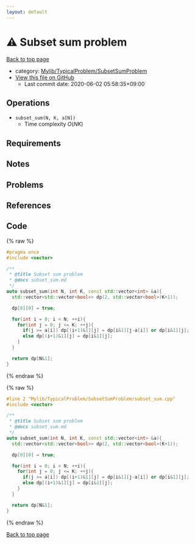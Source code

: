 ```yaml
---
layout: default
---
```


<!-- mathjax config similar to math.stackexchange -->
<script type="text/javascript" async
  src="https://cdnjs.cloudflare.com/ajax/libs/mathjax/2.7.5/MathJax.js?config=TeX-MML-AM_CHTML">
</script>
<script type="text/x-mathjax-config">
  MathJax.Hub.Config({
    TeX: { equationNumbers: { autoNumber: "AMS" }},
    tex2jax: {
      inlineMath: [ ['$','$'] ],
      processEscapes: true
    },
    "HTML-CSS": { matchFontHeight: false },
    displayAlign: "left",
    displayIndent: "2em"
  });
</script>

<script type="text/javascript" src="https://cdnjs.cloudflare.com/ajax/libs/jquery/3.4.1/jquery.min.js"></script>
<script src="https://cdn.jsdelivr.net/npm/jquery-balloon-js@1.1.2/jquery.balloon.min.js" integrity="sha256-ZEYs9VrgAeNuPvs15E39OsyOJaIkXEEt10fzxJ20+2I=" crossorigin="anonymous"></script>
<script type="text/javascript" src="../../../../assets/js/copy-button.js"></script>
<link rel="stylesheet" href="../../../../assets/css/copy-button.css" />


# :warning: Subset sum problem

<a href="../../../../index.html">Back to top page</a>

* category: <a href="../../../../index.html#2e380218d9fd214c2f91a8ade734af1c">Mylib/TypicalProblem/SubsetSumProblem</a>
* <a href="{{ site.github.repository_url }}/blob/master/Mylib/TypicalProblem/SubsetSumProblem/subset_sum.cpp">View this file on GitHub</a>
    - Last commit date: 2020-06-02 05:58:35+09:00




## Operations

- `subset_sum(N, K, a[N])`
	- Time complexity $O(NK)$

## Requirements

## Notes

## Problems

## References



## Code

<a id="unbundled"></a>
{% raw %}
```cpp
#pragma once
#include <vector>

/**
 * @title Subset sum problem
 * @docs subset_sum.md
 */
auto subset_sum(int N, int K, const std::vector<int> &a){
  std::vector<std::vector<bool>> dp(2, std::vector<bool>(K+1));

  dp[0][0] = true;

  for(int i = 0; i < N; ++i){
    for(int j = 0; j <= K; ++j){
      if(j >= a[i]) dp[(i+1)&1][j] = dp[i&1][j-a[i]] or dp[i&1][j];
      else dp[(i+1)&1][j] = dp[i&1][j];
    }
  }

  return dp[N&1];
}

```
{% endraw %}

<a id="bundled"></a>
{% raw %}
```cpp
#line 2 "Mylib/TypicalProblem/SubsetSumProblem/subset_sum.cpp"
#include <vector>

/**
 * @title Subset sum problem
 * @docs subset_sum.md
 */
auto subset_sum(int N, int K, const std::vector<int> &a){
  std::vector<std::vector<bool>> dp(2, std::vector<bool>(K+1));

  dp[0][0] = true;

  for(int i = 0; i < N; ++i){
    for(int j = 0; j <= K; ++j){
      if(j >= a[i]) dp[(i+1)&1][j] = dp[i&1][j-a[i]] or dp[i&1][j];
      else dp[(i+1)&1][j] = dp[i&1][j];
    }
  }

  return dp[N&1];
}

```
{% endraw %}

<a href="../../../../index.html">Back to top page</a>


